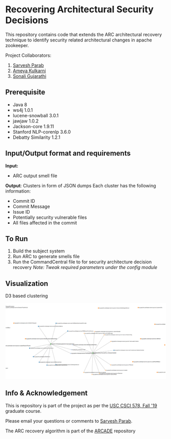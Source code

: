 # Recovering Architectural Security Decisions

This repository contains code that extends the ARC architectural recovery technique to identify security related architectural changes in apache zookeeper.

Project Collaborators:
1. [Sarvesh Parab](https://www.linkedin.com/in/sarveshsparab/)
2. [Ameya Kulkarni](https://www.linkedin.com/in/ameyabkulkarni/)
3. [Sonali Gujarathi](https://www.linkedin.com/in/sonaligujarathi/)

## Prerequisite
- Java 8
- ws4j 1.0.1
- lucene-snowball 3.0.1
- jawjaw 1.0.2
- Jackson-core 1.9.11
- Stanford NLP-corenlp 3.6.0
- Debatty Similarity 1.2.1


## Input/Output format and requirements

**Input:**
- ARC output smell file

**Output**:
Clusters in form of JSON dumps
Each cluster has the following information:
  - Commit ID
  - Commit Message
  - Issue ID
  - Potentially security vulnerable files
  - All files affected in the commit

## To Run

1. Build the subject system
2. Run ARC to generate smells file
3. Run the CommandCentral file to for security architecture decision recovery
_Note: Tweak required parameters under the config module_

## Visualization

D3 based clustering

![](./src/main/resources/visualizations/viz.png)

## Info & Acknowledgement
This is repository is part of the project as per the [USC CSCI 578, Fall '19](http://sunset.usc.edu/classes/cs578_2019f/) graduate course.

Please email your questions or comments to [Sarvesh Parab](http://www.sarveshparab.com/).

The ARC recovery algorithm is part of the [ARCADE](https://github.com/asejfia/CS578-arcade) repository

